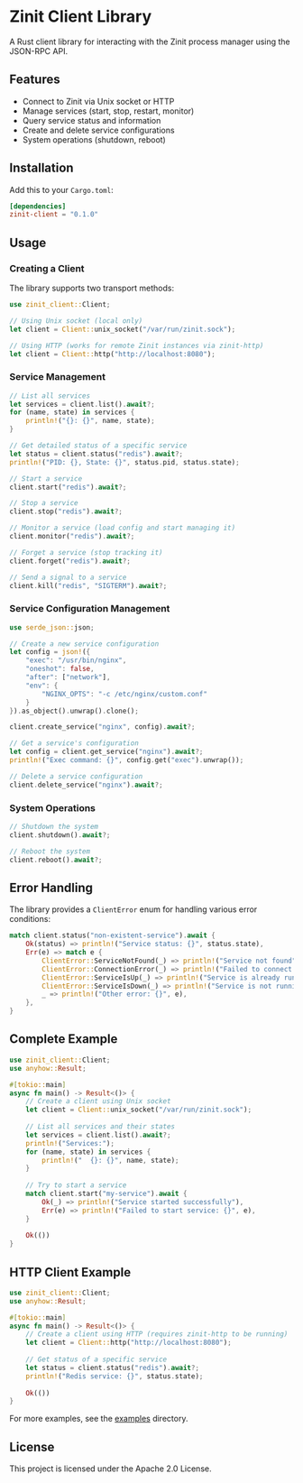 # Zinit Client Library

A Rust client library for interacting with the Zinit process manager using the JSON-RPC API.

## Features

- Connect to Zinit via Unix socket or HTTP
- Manage services (start, stop, restart, monitor)
- Query service status and information
- Create and delete service configurations
- System operations (shutdown, reboot)

## Installation

Add this to your `Cargo.toml`:

```toml
[dependencies]
zinit-client = "0.1.0"
```

## Usage

### Creating a Client

The library supports two transport methods:

```rust
use zinit_client::Client;

// Using Unix socket (local only)
let client = Client::unix_socket("/var/run/zinit.sock");

// Using HTTP (works for remote Zinit instances via zinit-http)
let client = Client::http("http://localhost:8080");
```

### Service Management

```rust
// List all services
let services = client.list().await?;
for (name, state) in services {
    println!("{}: {}", name, state);
}

// Get detailed status of a specific service
let status = client.status("redis").await?;
println!("PID: {}, State: {}", status.pid, status.state);

// Start a service
client.start("redis").await?;

// Stop a service
client.stop("redis").await?;

// Monitor a service (load config and start managing it)
client.monitor("redis").await?;

// Forget a service (stop tracking it)
client.forget("redis").await?;

// Send a signal to a service
client.kill("redis", "SIGTERM").await?;
```

### Service Configuration Management

```rust
use serde_json::json;

// Create a new service configuration
let config = json!({
    "exec": "/usr/bin/nginx",
    "oneshot": false,
    "after": ["network"],
    "env": {
        "NGINX_OPTS": "-c /etc/nginx/custom.conf"
    }
}).as_object().unwrap().clone();

client.create_service("nginx", config).await?;

// Get a service's configuration
let config = client.get_service("nginx").await?;
println!("Exec command: {}", config.get("exec").unwrap());

// Delete a service configuration
client.delete_service("nginx").await?;
```

### System Operations

```rust
// Shutdown the system
client.shutdown().await?;

// Reboot the system
client.reboot().await?;
```

## Error Handling

The library provides a `ClientError` enum for handling various error conditions:

```rust
match client.status("non-existent-service").await {
    Ok(status) => println!("Service status: {}", status.state),
    Err(e) => match e {
        ClientError::ServiceNotFound(_) => println!("Service not found"),
        ClientError::ConnectionError(_) => println!("Failed to connect to Zinit"),
        ClientError::ServiceIsUp(_) => println!("Service is already running"),
        ClientError::ServiceIsDown(_) => println!("Service is not running"),
        _ => println!("Other error: {}", e),
    },
}
```

## Complete Example

```rust
use zinit_client::Client;
use anyhow::Result;

#[tokio::main]
async fn main() -> Result<()> {
    // Create a client using Unix socket
    let client = Client::unix_socket("/var/run/zinit.sock");
    
    // List all services and their states
    let services = client.list().await?;
    println!("Services:");
    for (name, state) in services {
        println!("  {}: {}", name, state);
    }
    
    // Try to start a service
    match client.start("my-service").await {
        Ok(_) => println!("Service started successfully"),
        Err(e) => println!("Failed to start service: {}", e),
    }
    
    Ok(())
}
```

## HTTP Client Example

```rust
use zinit_client::Client;
use anyhow::Result;

#[tokio::main]
async fn main() -> Result<()> {
    // Create a client using HTTP (requires zinit-http to be running)
    let client = Client::http("http://localhost:8080");
    
    // Get status of a specific service
    let status = client.status("redis").await?;
    println!("Redis service: {}", status.state);
    
    Ok(())
}
```

For more examples, see the [examples](examples) directory.

## License

This project is licensed under the Apache 2.0 License.